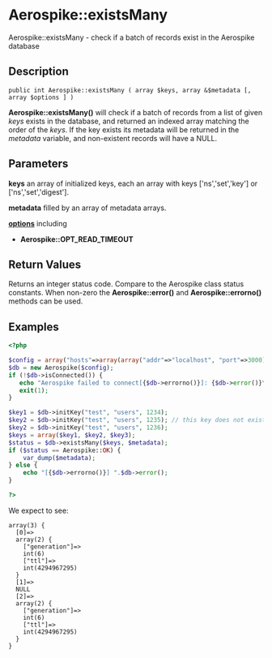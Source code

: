 
# Aerospike::existsMany

Aerospike::existsMany - check if a batch of records exist in the Aerospike database

## Description

```
public int Aerospike::existsMany ( array $keys, array &$metadata [, array $options ] )
```

**Aerospike::existsMany()** will check if a batch of records from a list of given
*keys* exists in the database, and returned an indexed array matching the order
of the *keys*.
If the key exists its metadata will be returned in the *metadata* variable,
and non-existent records will have a NULL.

## Parameters

**keys** an array of initialized keys, each an array with keys ['ns','set','key'] or ['ns','set','digest'].

**metadata** filled by an array of metadata arrays.

**[options](aerospike.md)** including
- **Aerospike::OPT_READ_TIMEOUT**

## Return Values

Returns an integer status code.  Compare to the Aerospike class status
constants.  When non-zero the **Aerospike::error()** and
**Aerospike::errorno()** methods can be used.

## Examples

```php
<?php

$config = array("hosts"=>array(array("addr"=>"localhost", "port"=>3000)));
$db = new Aerospike($config);
if (!$db->isConnected()) {
   echo "Aerospike failed to connect[{$db->errorno()}]: {$db->error()}\n";
   exit(1);
}

$key1 = $db->initKey("test", "users", 1234);
$key2 = $db->initKey("test", "users", 1235); // this key does not exist
$key2 = $db->initKey("test", "users", 1236);
$keys = array($key1, $key2, $key3);
$status = $db->existsMany($keys, $metadata);
if ($status == Aerospike::OK) {
    var_dump($metadata);
} else {
    echo "[{$db->errorno()}] ".$db->error();
}

?>
```

We expect to see:

```
array(3) {
  [0]=>
  array(2) {
    ["generation"]=>
    int(6)
    ["ttl"]=>
    int(4294967295)
  }
  [1]=>
  NULL
  [2]=>
  array(2) {
    ["generation"]=>
    int(6)
    ["ttl"]=>
    int(4294967295)
  }
}
```
